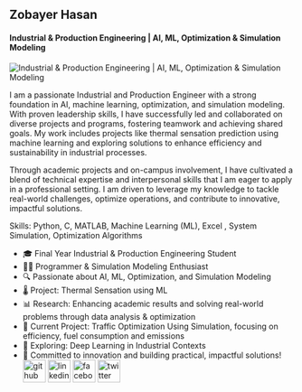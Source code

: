 ## Zobayer Hasan
#### Industrial & Production Engineering | AI, ML, Optimization & Simulation Modeling
![Industrial & Production Engineering | AI, ML, Optimization & Simulation Modeling](https://media.licdn.com/dms/image/v2/D5616AQGvRshBRu5-1w/profile-displaybackgroundimage-shrink_350_1400/profile-displaybackgroundimage-shrink_350_1400/0/1737822375581?e=1743033600&v=beta&t=1gLll581Fy4Rn-TwvVL9mKPyjoNqrHwQW1fr9p1bhXk)

I am a passionate Industrial and Production Engineer with a strong foundation in AI, machine learning, optimization, and simulation modeling. With proven leadership skills, I have successfully led and collaborated on diverse projects and programs, fostering teamwork and achieving shared goals. My work includes projects like thermal sensation prediction using machine learning and exploring solutions to enhance efficiency and sustainability in industrial processes.

Through academic projects and on-campus involvement, I have cultivated a blend of technical expertise and interpersonal skills that I am eager to apply in a professional setting. I am driven to leverage my knowledge to tackle real-world challenges, optimize operations, and contribute to innovative, impactful solutions.

Skills:  Python, C, MATLAB, Machine Learning (ML), Excel , System Simulation, Optimization Algorithms

- 🎓 Final Year Industrial & Production Engineering Student  
- 👨‍💻 Programmer & Simulation Modeling Enthusiast  
- 🔍 Passionate about AI, ML, Optimization, and Simulation Modeling  
- 🌡️ Project: Thermal Sensation using ML  
- 📊 Research: Enhancing academic results and solving real-world problems through data analysis & optimization  
- 🚦 Current Project: Traffic Optimization Using Simulation, focusing on efficiency, fuel consumption and emissions  
- 🌱 Exploring: Deep Learning in Industrial Contexts  
- 📌 Committed to innovation and building practical, impactful solutions!  
[<img src='https://cdn.jsdelivr.net/npm/simple-icons@3.0.1/icons/github.svg' alt='github' height='40'>](https://github.com/mzhzobayerhasan)  [<img src='https://cdn.jsdelivr.net/npm/simple-icons@3.0.1/icons/linkedin.svg' alt='linkedin' height='40'>](https://www.linkedin.com/in/zobayerhasan35/)  [<img src='https://cdn.jsdelivr.net/npm/simple-icons@3.0.1/icons/facebook.svg' alt='facebook' height='40'>](https://www.facebook.com/official.mzhzobayerhasan)  [<img src='https://cdn.jsdelivr.net/npm/simple-icons@3.0.1/icons/twitter.svg' alt='twitter' height='40'>](https://twitter.com/mzhzobayerhasan)  

